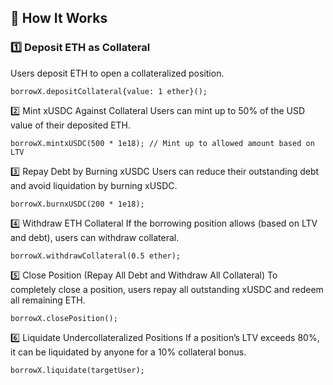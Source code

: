 ## 🚀 How It Works

### 1️⃣ Deposit ETH as Collateral

Users deposit ETH to open a collateralized position.

```solidity
borrowX.depositCollateral{value: 1 ether}();
```

2️⃣ Mint xUSDC Against Collateral
Users can mint up to 50% of the USD value of their deposited ETH.

```solidity
borrowX.mintxUSDC(500 * 1e18); // Mint up to allowed amount based on LTV
```

3️⃣ Repay Debt by Burning xUSDC
Users can reduce their outstanding debt and avoid liquidation by burning xUSDC.

```solidity
borrowX.burnxUSDC(200 * 1e18);
```

4️⃣ Withdraw ETH Collateral
If the borrowing position allows (based on LTV and debt), users can withdraw collateral.

```solidity
borrowX.withdrawCollateral(0.5 ether);
```

5️⃣ Close Position (Repay All Debt and Withdraw All Collateral)
To completely close a position, users repay all outstanding xUSDC and redeem all remaining ETH.

```solidity
borrowX.closePosition();
```

6️⃣ Liquidate Undercollateralized Positions
If a position’s LTV exceeds 80%, it can be liquidated by anyone for a 10% collateral bonus.

```solidity
borrowX.liquidate(targetUser);
```
